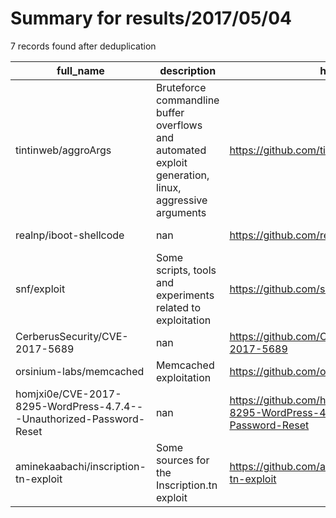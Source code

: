 
# Summary for results/2017/05/04
    
7 records found after deduplication

| full_name | description | html_url | matched_list | matched_count | pushed_at | size | stargazers_count | language | forks_count |
|----------------------------------------------------------------------|-------------------------------------------------------------------------------------------------------|-----------------------------------------------------------------------------------------|----------------|-----------------|---------------------------|--------|--------------------|------------------|---------------|
| tintinweb/aggroArgs | Bruteforce commandline buffer overflows and automated exploit generation, linux, aggressive arguments | https://github.com/tintinweb/aggroArgs | ['exploit'] | 1 | 2017-05-04 06:38:05+00:00 | 123 | 25 | Python | 6 |
| realnp/iboot-shellcode | nan | https://github.com/realnp/iboot-shellcode | ['shellcode'] | 1 | 2017-05-04 19:41:30+00:00 | 19 | 5 | Assembly | 1 |
| snf/exploit | Some scripts, tools and experiments related to exploitation | https://github.com/snf/exploit | ['exploit'] | 1 | 2017-05-04 00:13:38+00:00 | 28 | 3 | Jupyter Notebook | 0 |
| CerberusSecurity/CVE-2017-5689 | nan | https://github.com/CerberusSecurity/CVE-2017-5689 | ['cve-2'] | 1 | 2017-05-04 03:06:32+00:00 | 3 | 39 | Python | 10 |
| orsinium-labs/memcached | Memcached exploitation | https://github.com/orsinium-labs/memcached | ['exploit'] | 1 | 2017-05-04 18:24:50+00:00 | 6 | 2 | | 2 |
| homjxi0e/CVE-2017-8295-WordPress-4.7.4---Unauthorized-Password-Reset | nan | https://github.com/homjxi0e/CVE-2017-8295-WordPress-4.7.4---Unauthorized-Password-Reset | ['cve-2'] | 1 | 2017-05-04 19:13:41+00:00 | 2 | 0 | | 1 |
| aminekaabachi/inscription-tn-exploit | Some sources for the Inscription.tn exploit | https://github.com/aminekaabachi/inscription-tn-exploit | ['exploit'] | 1 | 2017-05-04 19:29:45+00:00 | 5 | 1 | Python | 0 |
